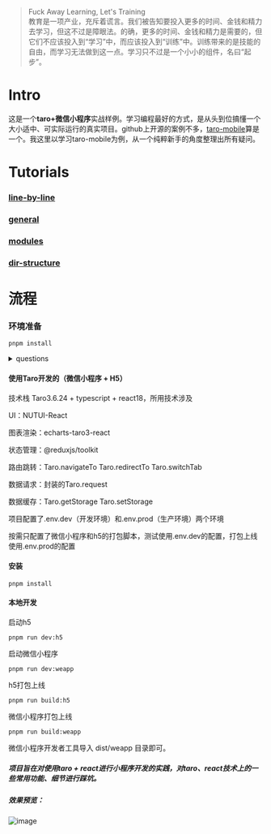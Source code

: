 > Fuck Away Learning, Let's Training  
> 教育是一项产业，充斥着谎言。我们被告知要投入更多的时间、金钱和精力去学习，但这不过是障眼法。的确，更多的时间、金钱和精力是需要的，但它们不应该投入到“学习”中，而应该投入到“训练”中。训练带来的是技能的自由，而学习无法做到这一点。学习只不过是一个小小的组件，名曰“起步”。
# Intro
这是一个**taro+微信小程序**实战样例。学习编程最好的方式，是从头到位搞懂一个大小适中、可实际运行的真实项目。github上开源的案例不多，[taro-mobile](https://github.com/mzh-note/taro-mobile)算是一个。我这里以学习taro-mobile为例，从一个纯粹新手的角度整理出所有疑问。
# Tutorials
### [line-by-line](./tutorials/line-by-line.md)
### [general](./tutorials/general.md)
### [modules](./tutorials/modules.md)
### [dir-structure](./tutorials/dir-structure.md)
# 流程
### 环境准备
```shell
pnpm install
```
<details>
<summary>
questions
</summary>

[为什么是pnpm](./tutorials/general.md#why-pnpm)

</details>


####  使用Taro开发的（微信小程序 + H5）
技术栈 Taro3.6.24 + typescript + react18，所用技术涉及

UI：NUTUI-React

图表渲染：echarts-taro3-react

状态管理：@reduxjs/toolkit

路由跳转：Taro.navigateTo Taro.redirectTo Taro.switchTab

数据请求：封装的Taro.request

数据缓存：Taro.getStorage Taro.setStorage

项目配置了.env.dev（开发环境）和.env.prod（生产环境）两个环境

按需只配置了微信小程序和h5的打包脚本，测试使用.env.dev的配置，打包上线使用.env.prod的配置

#### 安装
```shell
pnpm install 
```
#### 本地开发
启动h5
```shell
pnpm run dev:h5 
```
启动微信小程序
```shell
pnpm run dev:weapp 
```
h5打包上线
```shell
pnpm run build:h5
```
微信小程序打包上线
```shell
pnpm run build:weapp
```
微信小程序开发者工具导入 dist/weapp 目录即可。

##### 项目旨在对使用taro + react进行小程序开发的实践，对taro、react技术上的一些常用功能、细节进行踩坑。

##### 效果预览：
![image](https://github.com/mzh-note/taro-mobile/assets/15724309/7eea06a2-0841-4c1a-ac3c-55d11aa9dcee)
